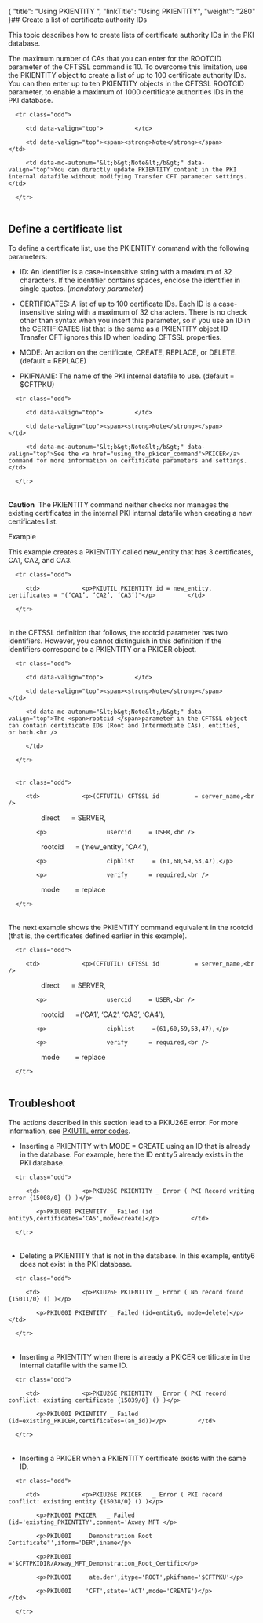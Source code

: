 {
    "title": "Using PKIENTITY ",
    "linkTitle": "Using PKIENTITY",
    "weight": "280"
}## Create a list of certificate authority IDs

This topic describes how to create lists of certificate authority IDs in the PKI database.

The maximum number of CAs that you can enter for the ROOTCID parameter of the CFTSSL command is 10. To overcome this limitation, use the PKIENTITY object to create a list of up to 100 certificate authority IDs. You can then enter up to ten PKIENTITY objects in the CFTSSL ROOTCID parameter, to enable a maximum of 1000 certificate authorities IDs in the PKI database.

<table data-cellpadding="0" data-cellspacing="0">
   <tbody>
      <tr class="odd">
         <td data-valign="top">         </td>
         <td data-valign="top"><span><strong>Note</strong></span>         </td>
         <td data-mc-autonum="&lt;b&gt;Note&lt;/b&gt;" data-valign="top">You can directly update PKIENTITY content in the PKI internal datafile without modifying Transfer CFT parameter settings.         </td>
      </tr>
   </tbody>
</table>

## Define a certificate list

To define a certificate list, use the PKIENTITY command with the following parameters:

-   ID: An identifier is a case-insensitive string with a maximum of 32 characters. If the identifier contains spaces, enclose the identifier in single quotes. (*mandatory* *parameter*)
-   CERTIFICATES: A list of up to 100 certificate IDs. Each ID is a case-insensitive string with a maximum of 32 characters. There is no check other than syntax when you insert this parameter, so if you use an ID in the CERTIFICATES list that is the same as a PKIENTITY object ID Transfer CFT ignores this ID when loading CFTSSL properties.  
-   MODE: An action on the certificate, CREATE, REPLACE, or DELETE. (default = REPLACE)
-   PKIFNAME: The name of the PKI internal datafile to use. (default = $CFTPKU)

<table data-cellpadding="0" data-cellspacing="0">
   <tbody>
      <tr class="odd">
         <td data-valign="top">         </td>
         <td data-valign="top"><span><strong>Note</strong></span>         </td>
         <td data-mc-autonum="&lt;b&gt;Note&lt;/b&gt;" data-valign="top">See the <a href="using_the_pkicer_command">PKICER</a> command for more information on certificate parameters and settings.         </td>
      </tr>
   </tbody>
</table>

**Caution**  The PKIENTITY command neither checks nor manages the existing certificates in the internal PKI internal datafile when creating a new certificates list.

Example

This example creates a PKIENTITY called new\_entity that has 3 certificates, CA1, CA2, and CA3.

<table data-cellspacing="0">
   <tbody>
      <tr class="odd">
         <td>            <p>PKIUTIL PKIENTITY id = new_entity, certificates = "(‘CA1’, ‘CA2’, ‘CA3’)"</p>         </td>
      </tr>
   </tbody>
</table>

In the CFTSSL definition that follows, the rootcid parameter has two identifiers. However, you cannot distinguish in this definition if the identifiers correspond to a PKIENTITY or a PKICER object.

<table data-cellpadding="0" data-cellspacing="0">
   <tbody>
      <tr class="odd">
         <td data-valign="top">         </td>
         <td data-valign="top"><span><strong>Note</strong></span>         </td>
         <td data-mc-autonum="&lt;b&gt;Note&lt;/b&gt;" data-valign="top">The <span>rootcid </span>parameter in the CFTSSL object can contain certificate IDs (Root and Intermediate CAs), entities, or both.<br />
         </td>
      </tr>
   </tbody>
</table>

<table data-cellspacing="0">
   <tbody>
      <tr class="odd">
         <td>            <p>(CFTUTIL) CFTSSL id          = server_name,<br />
                 direct      = SERVER,</p>
            <p>                 usercid     = USER,<br />
                 rootcid      = (‘new_entity’, 'CA4'),</p>
            <p>                 ciphlist     = (61,60,59,53,47),</p>
            <p>                 verify      = required,<br />
                 mode        = replace      </p>         </td>
      </tr>
   </tbody>
</table>

The next example shows the PKIENTITY command equivalent in the rootcid (that is, the certificates defined earlier in this example).

<table data-cellspacing="0">
   <tbody>
      <tr class="odd">
         <td>            <p>(CFTUTIL) CFTSSL id          = server_name,<br />
                 direct      = SERVER,</p>
            <p>                 usercid     = USER,<br />
                 rootcid      =(‘CA1’, ‘CA2’, ‘CA3’, ‘CA4’),</p>
            <p>                 ciphlist     =(61,60,59,53,47),</p>
            <p>                 verify      = required,<br />
                 mode        = replace      </p>         </td>
      </tr>
   </tbody>
</table>

## Troubleshoot

The actions described in this section lead to a PKIU26E error. For more information, see [PKIUTIL error codes](../../../troubleshoot_intro/messages_and_error_codes_start_here/pkiutil_error_codes).

-   Inserting a PKIENTITY with MODE = CREATE using an ID that is already in the database. For example, here the ID entity5 already exists in the PKI database.

<table data-cellspacing="0">
   <tbody>
      <tr class="odd">
         <td>            <p>PKIU26E PKIENTITY _ Error ( PKI Record writing error {15008/0} () )</p>
            <p>PKIU00I PKIENTITY _ Failed (id entity5,certificates=‘CA5',mode=create)</p>         </td>
      </tr>
   </tbody>
</table>

-   Deleting a PKIENTITY that is not in the database. In this example, entity6 does not exist in the PKI database.

<table data-cellspacing="0">
   <tbody>
      <tr class="odd">
         <td>            <p>PKIU26E PKIENTITY _ Error ( No record found {15011/0} () )</p>
            <p>PKIU00I PKIENTITY _ Failed (id=entity6, mode=delete)</p>         </td>
      </tr>
   </tbody>
</table>

-   Inserting a PKIENTITY when there is already a PKICER certificate in the internal datafile with the same ID.

<table data-cellspacing="0">
   <tbody>
      <tr class="odd">
         <td>            <p>PKIU26E PKIENTITY _ Error ( PKI record conflict: existing certificate {15039/0} () )</p>
            <p>PKIU00I PKIENTITY _ Failed  (id=existing_PKICER,certificates=(an_id))</p>         </td>
      </tr>
   </tbody>
</table>

-   Inserting a PKICER when a PKIENTITY certificate exists with the same ID.

<table data-cellspacing="0">
   <tbody>
      <tr class="odd">
         <td>            <p>PKIU26E PKICER   _ Error ( PKI record conflict: existing entity {15038/0} () )</p>
            <p>PKIU00I PKICER   _ Failed  (id='existing_PKIENTITY',comment='Axway MFT </p>
            <p>PKIU00I     Demonstration Root Certificate"',iform='DER',iname</p>
            <p>PKIU00I   ='$CFTPKIDIR/Axway_MFT_Demonstration_Root_Certific</p>
            <p>PKIU00I     ate.der',itype='ROOT',pkifname='$CFTPKU'</p>
            <p>PKIU00I    'CFT',state='ACT',mode='CREATE')</p>         </td>
      </tr>
   </tbody>
</table>
